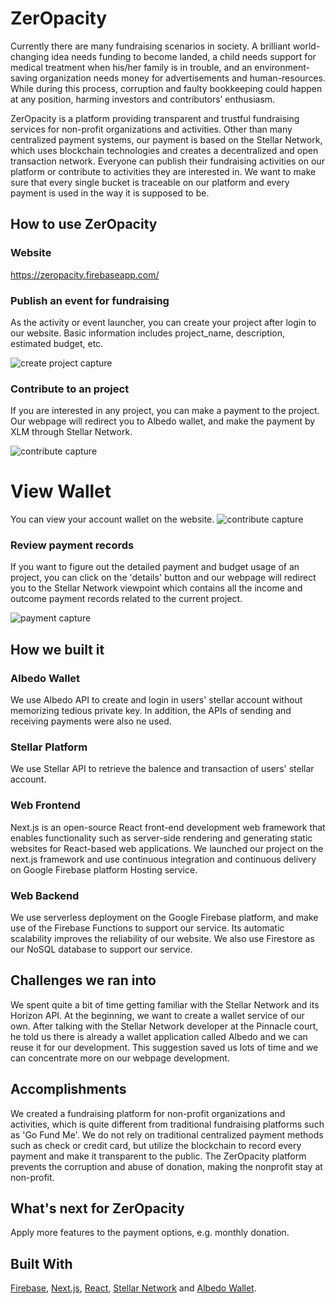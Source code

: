 # ZerOpacity
Currently there are many fundraising scenarios in society. A brilliant world-changing idea needs funding to become landed, a child needs support for medical treatment when his/her family is in trouble, and an environment-saving organization needs money for advertisements and human-resources. While during this process, corruption and faulty bookkeeping could happen at any position, harming investors and contributors’ enthusiasm.

ZerOpacity is a platform providing transparent and trustful fundraising services for non-profit organizations and activities. Other than many centralized payment systems, our payment is based on the Stellar Network, which uses blockchain technologies and creates a decentralized and open transaction network. Everyone can publish their fundraising activities on our platform or contribute to activities they are interested in. We want to make sure that every single bucket is traceable on our platform and every payment is used in the way it is supposed to be.


## How to use ZerOpacity

### Website
https://zeropacity.firebaseapp.com/

### Publish an event for fundraising
As the activity or event launcher, you can create your project after login to our website. Basic information includes project_name, description, estimated budget, etc.

![create project capture](./readme_figures/create_project.png)

### Contribute to an project
If you are interested in any project, you can make a payment to the project. Our webpage will redirect you to Albedo wallet, and make the payment by XLM through Stellar Network.

![contribute capture](./readme_figures/contribute.png)

# View Wallet
You can view your account wallet on the website.
![contribute capture](./readme_figures/wallet.png)

### Review payment records
If you want to figure out the detailed payment and budget usage of an project, you can click on the 'details' button and our webpage will redirect you to the Stellar Network viewpoint which contains all the income and outcome payment records related to the current project.

![payment capture](./readme_figures/payment_detail.png)

## How we built it

### Albedo Wallet
We use Albedo API to create and login in users' stellar account without memorizing tedious private key. In addition, the APIs of sending and receiving payments were also ne used.

### Stellar Platform
We use Stellar API to retrieve the balence and transaction of users' stellar account. 

### Web Frontend
Next.js is an open-source React front-end development web framework that enables functionality such as server-side rendering and generating static websites for React-based web applications. We launched our project on the next.js framework and use continuous integration and continuous delivery on Google Firebase platform Hosting service.

### Web Backend
We use serverless deployment on the Google Firebase platform, and make use of the Firebase Functions to support our service. Its automatic scalability improves the reliability of our website. We also use Firestore as our NoSQL database to support our service.

## Challenges we ran into
We spent quite a bit of time getting familiar with the Stellar Network and its Horizon API. At the beginning, we want to create a wallet service of our own. After talking with the Stellar Network developer at the Pinnacle court, he told us there is already a wallet application called Albedo and we can reuse it for our development. This suggestion saved us lots of time and we can concentrate more on our webpage development.

## Accomplishments
We created a fundraising platform for non-profit organizations and activities, which is quite different from traditional fundraising platforms such as 'Go Fund Me'. We do not rely on traditional centralized payment methods such as check or credit card, but utilize the blockchain to record every payment and make it transparent to the public.
The ZerOpacity platform prevents the corruption and abuse of donation, making the nonprofit stay at non-profit.

## What's next for ZerOpacity
Apply more features to the payment options, e.g. monthly donation.

## Built With
[Firebase](https://firebase.google.com/), [Next.js](https://nextjs.org/), [React](https://reactjs.org/), [Stellar Network]('https://stellar.org/learn/intro-to-stellar') and [Albedo Wallet](https://albedo.link/playground).
